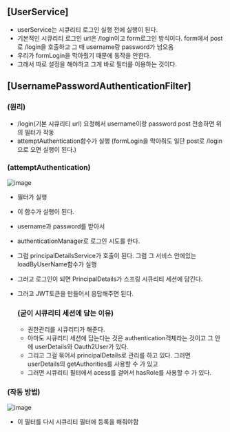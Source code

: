 ## [UserService]

- userService는 시큐리티 로그인 실행 전에 실행이 된다.
- 기본적인 시큐리티 로그인 url은 /login이고 form로그인 방식이다. form에서 post로 /login을 호출하고 그 때 username랑 password가 넘오옴
- 우리가 formLogin을 막아줬기 때문에 동작을 안한다.
- 그래서 따로 설정을 해야하고 그게 바로 필터를 이용하는 것이다.

## [UsernamePasswordAuthenticationFilter]

### (원리)

- /login(기본 시큐리티 url) 요청해서 username이랑 password post 전송하면 위의 필터가 작동
- attemptAuthentication함수가 실행 (formLogin을 막아줘도 일단 post로 /login으로 오면 실행이 된다.)

### (attemptAuthentication)

![image](https://user-images.githubusercontent.com/108928206/198219978-3a4b5f3e-3d18-48bd-a4c8-05322f0cd598.png)

- 필터가 실행
- 이 함수가 실행이 된다.
- username과 password를 받아서 
- authenticationManager로 로그인 시도를 한다. 
- 그럼 principalDetailsService가 호출이 된다. 그럼 그 서비스 안에있는 loadByUserName함수가 실행
- 그러고 로그인이 되면 PrincipalDetails가 스프링 시큐리티 세션에 담긴다.
- 그러고 JWT토큰을 만들어서 응답해주면 된다.

  ### (굳이 시큐리티 세션에 담는 이유)
    
    - 권한관리를 시큐리티가 해준다.
    - 아마도 시큐리티 세션에 담는다는 것은 authentication객체라는 것이고 그 안에 userDetails와 Oauth2User가 있다.
    - 그리고 그걸 묶어서 principalDetails로 관리를 하고 있다. 그러면 userDetails의 getAuthorities를 사용할 수 가 있고
    - 그러면 시큐리티 필터에서 acess를 걸어서 hasRole를 사용할 수 가 있다.



### (작동 방법)

![image](https://user-images.githubusercontent.com/108928206/198219551-bc714eb0-f008-4d84-8331-202b5c7ad93b.png)

- 이 필터를 다시 시큐리티 필터에 등록을 해줘야함




